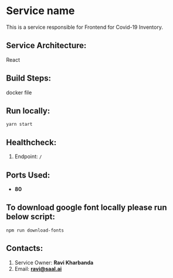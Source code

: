 # Service name
This is a service responsible for Frontend for Covid-19 Inventory. 

## Service Architecture:
React

## Build Steps:
docker file

## Run locally:
`yarn start`

## Healthcheck:

1.  Endpoint: `/` 

## Ports Used:
* **80**

## To download google font locally please run below script:
`npm run download-fonts`

## Contacts:
1. Service Owner: **Ravi Kharbanda**
2. Email: **ravi@saal.ai**
